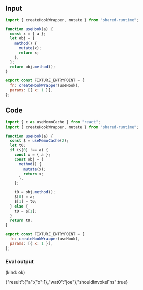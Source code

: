 
## Input

```javascript
import { createHookWrapper, mutate } from "shared-runtime";

function useHook(a) {
  const x = { a };
  let obj = {
    method() {
      mutate(x);
      return x;
    },
  };
  return obj.method();
}

export const FIXTURE_ENTRYPOINT = {
  fn: createHookWrapper(useHook),
  params: [{ x: 1 }],
};

```

## Code

```javascript
import { c as useMemoCache } from "react";
import { createHookWrapper, mutate } from "shared-runtime";

function useHook(a) {
  const $ = useMemoCache(2);
  let t0;
  if ($[0] !== a) {
    const x = { a };
    const obj = {
      method() {
        mutate(x);
        return x;
      },
    };

    t0 = obj.method();
    $[0] = a;
    $[1] = t0;
  } else {
    t0 = $[1];
  }
  return t0;
}

export const FIXTURE_ENTRYPOINT = {
  fn: createHookWrapper(useHook),
  params: [{ x: 1 }],
};

```
      
### Eval output
(kind: ok) <div>{"result":{"a":{"x":1},"wat0":"joe"},"shouldInvokeFns":true}</div>